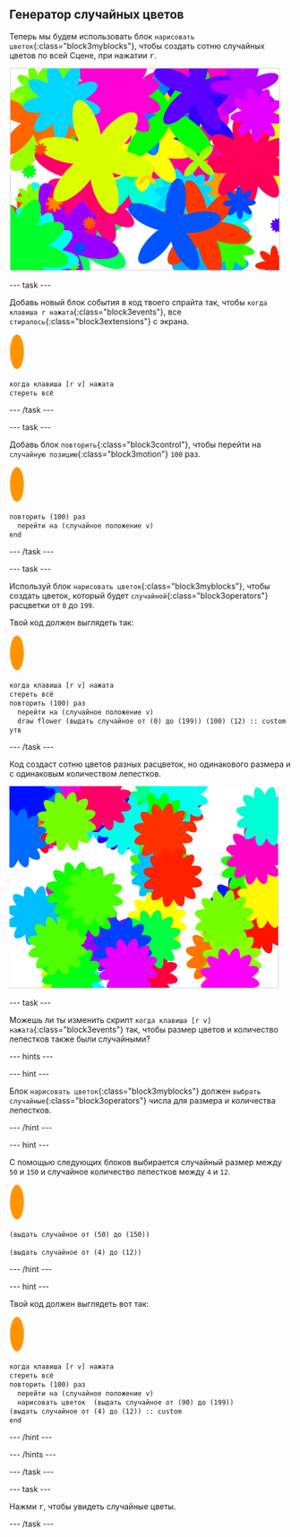 ## Генератор случайных цветов

Теперь мы будем использовать блок `нарисовать цветок`{:class="block3myblocks"}, чтобы создать сотню случайных цветов по всей Сцене, при нажатии <kbd>r</kbd>.

![случайные цветы](images/flower-random.png)

\--- task \---

Добавь новый блок события в код твоего спрайта так, чтобы `когда клавиша r нажата`{:class="block3events"}, все `стиралось`{:class="block3extensions"} с экрана.

![спрайт цветка](images/flower-sprite.png)

```blocks3
когда клавиша [r v] нажата
стереть всё
```

\--- /task \---

\--- task \---

Добавь блок `повторить`{:class="block3control"}, чтобы перейти на `случайную позицию`{:class="block3motion"} `100` раз.

![спрайт цветка](images/flower-sprite.png)

```blocks3
повторить (100) раз 
  перейти на (случайное положение v)
end
```

\--- /task \---

\--- task \---

Используй блок `нарисовать цветок`{:class="block3myblocks"}, чтобы создать цветок, который будет `случайной`{:class="block3operators"} расцветки от `0` до `199`.

Твой код должен выглядеть так:

![спрайт цветка](images/flower-sprite.png)

```blocks3
когда клавиша [r v] нажата
стереть всё
повторить (100) раз 
  перейти на (случайное положение v)
  draw flower (выдать случайное от (0) до (199)) (100) (12) :: custom
утв
```

\--- /task \---

Код создаст сотню цветов разных расцветок, но одинакового размера и с одинаковым количеством лепестков.

![цветы только случайной расцветки](images/flower-random-colour.png)

\--- task \---

Можешь ли ты изменить скрипт `когда клавиша [r v] нажата`{:class="block3events"} так, чтобы размер цветов и количество лепестков также были случайными?

\--- hints \---

\--- hint \---

Блок `нарисовать цветок`{:class="block3myblocks"} должен `выбрать случайные`{:class="block3operators"} числа для размера и количества лепестков.

\--- /hint \---

\--- hint \---

С помощью следующих блоков выбирается случайный размер между `50` и `150` и случайное количество лепестков между `4` и `12`.

![спрайт цветка](images/flower-sprite.png)

```blocks3
(выдать случайное от (50) до (150))

(выдать случайное от (4) до (12))
```

\--- /hint \---

\--- hint \---

Твой код должен выглядеть вот так:

![спрайт цветка](images/flower-sprite.png)

```blocks3
когда клавиша [r v] нажата
стереть всё
повторить (100) раз 
  перейти на (случайное положение v)
  нарисовать цветок  (выдать случайное от (90) до (199))
(выдать случайное от (4) до (12)) :: custom
end
```

\--- /hint \---

\--- /hints \---

\--- /task \---

\--- task \---

Нажми <kbd>r</kbd>, чтобы увидеть случайные цветы.

\--- /task \---
